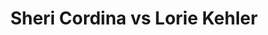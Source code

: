 ---
title: Sheri Cordina vs Lorie Kehler
player1:
  name: Cordina, Sheri
  percent: 69
  wins: 1
  losses: 0
player2:
  name: Kehler, Lorie
  percent: 67
  wins: 0
  losses: 1
games:
- player1:
    team: 'ON'
    position: Lead
    percent: 69
    win: 1
    loss: 0
  player2:
    team: SK
    position: Third
    percent: 67
    win: 0
    loss: 1
  event: Hearts
  year: 2001
  draw: Round Robin(17)
  score: ON 11 - SK 2
- player1:
    team: MID
    position: Lead
    percent: 75
    win: 1
    loss: 0
  player2:
    team: RID
    position: Third
    percent: 73
    win: 0
    loss: 1
  event: Trials (Women)
  year: 2001
  draw: Round Robin(9)
  score: MID 7 - RID 6
---